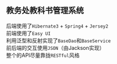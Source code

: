 ## 教务处教科书管理系统  
后端使用了```Hibernate3``` + ```Spring4``` + ```Jersey2```  
前端使用了```Easy UI```  
利用泛型和反射实现了```BaseDao```和```BaseService```  
前后端的交互使用```JSON```（由Jackson实现）  
整个的API尽量靠拢```RESTful```风格  
